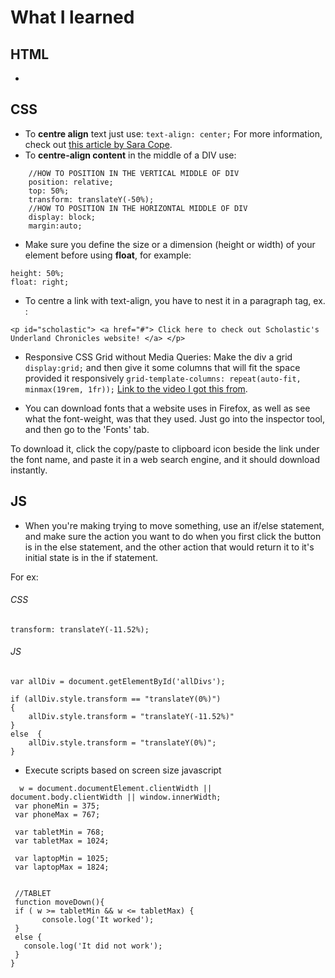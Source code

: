 # What I learned
## HTML 
- 
## CSS 
- To __centre align__ text just use: `text-align: center;`
For more information, check out [this article by Sara Cope](https://css-tricks.com/almanac/properties/t/text-align/).
- To **centre-align content** in the middle of a DIV use:
```
    //HOW TO POSITION IN THE VERTICAL MIDDLE OF DIV
    position: relative;
    top: 50%;
    transform: translateY(-50%);    
    //HOW TO POSITION IN THE HORIZONTAL MIDDLE OF DIV
    display: block; 
    margin:auto;

```
- Make sure you define the size or a dimension (height or width) of your element before using **float**, for example: 
```
height: 50%; 
float: right;
```

- To centre a link with text-align, you have to nest it in a paragraph tag, ex. : 

```
<p id="scholastic"> <a href="#"> Click here to check out Scholastic's Underland Chronicles website! </a> </p>
```
- Responsive CSS Grid without Media Queries: 
Make the div a grid `display:grid;` and then give it some columns that will fit the space provided it responsively `grid-template-columns: repeat(auto-fit, minmax(19rem, 1fr));`
[Link to the video I got this from](https://www.youtube.com/watch?v=bam83Xv4VMA). 

- You can download fonts that a website uses in Firefox, as well as see what the font-weight, was that they used. Just go into the inspector tool, and then go to the 'Fonts' tab. 

To download it, click the copy/paste to clipboard icon beside the link under the font name, and paste it in a web search engine, and it should download instantly.


## JS
- When you're making trying to move something, use an if/else statement, and make sure the action you want to do when you first click the button is in the else statement, and the other action that would return it to it's initial state is in the if statement. 

For ex: 
###### CSS
`transform: translateY(-11.52%);`

###### JS
```
var allDiv = document.getElementById('allDivs');

if (allDiv.style.transform == "translateY(0%)") 
{
    allDiv.style.transform = "translateY(-11.52%)"
}
else  {
    allDiv.style.transform = "translateY(0%)";
}
```
 - Execute scripts based on screen size javascript
 ```
   w = document.documentElement.clientWidth || document.body.clientWidth || window.innerWidth;
  var phoneMin = 375;
  var phoneMax = 767; 

  var tabletMin = 768;
  var tabletMax = 1024; 
  
  var laptopMin = 1025; 
  var laptopMax = 1824;


  //TABLET
  function moveDown(){
  if ( w >= tabletMin && w <= tabletMax) {     
        console.log('It worked'); 
  }
  else {
    console.log('It did not work'); 
  }
}

```